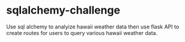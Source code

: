 # sqlalchemy-challenge

Use sql alchemy to analyize hawaii weather data then use flask API to create routes for users to query various hawaii weather data.